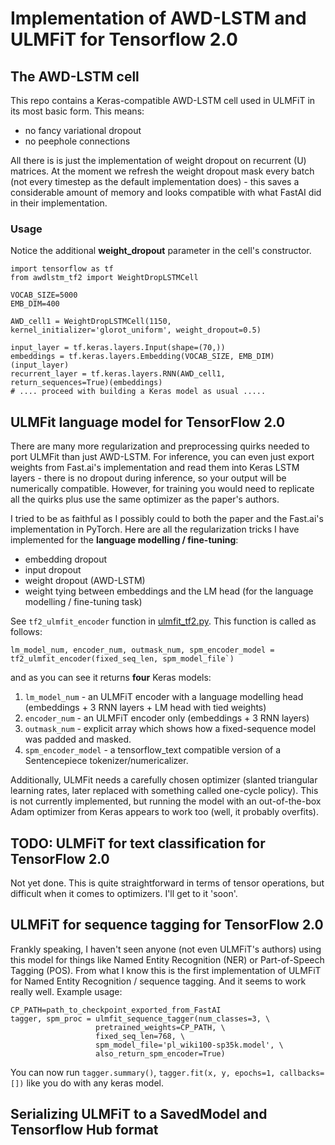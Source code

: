 # Implementation of AWD-LSTM and ULMFiT for Tensorflow 2.0

## The AWD-LSTM cell
This repo contains a Keras-compatible AWD-LSTM cell used in ULMFiT in its most basic form. This means:

* no fancy variational dropout
* no peephole connections

All there is is just the implementation of weight dropout on recurrent (U) matrices. At the moment we refresh the weight dropout mask every batch (not every timestep as the default implementation does) - this saves a considerable amount of memory and looks compatible with what FastAI did in their implementation.

### Usage
Notice the additional **weight_dropout** parameter in the cell's constructor.

```
import tensorflow as tf
from awdlstm_tf2 import WeightDropLSTMCell

VOCAB_SIZE=5000
EMB_DIM=400

AWD_cell1 = WeightDropLSTMCell(1150, kernel_initializer='glorot_uniform', weight_dropout=0.5)

input_layer = tf.keras.layers.Input(shape=(70,))
embeddings = tf.keras.layers.Embedding(VOCAB_SIZE, EMB_DIM)(input_layer)
recurrent_layer = tf.keras.layers.RNN(AWD_cell1, return_sequences=True)(embeddings)
# .... proceed with building a Keras model as usual .....

```

## ULMFit language model for TensorFlow 2.0
There are many more regularization and preprocessing quirks needed to port ULMFit than just AWD-LSTM. For inference, you can even just export weights from Fast.ai's implementation and read them into Keras LSTM layers - there is no dropout during inference, so your output will be numerically compatible. However, for training you would need to replicate all the quirks plus use the same optimizer as the paper's authors.

I tried to be as faithful as I possibly could to both the paper and the Fast.ai's implementation in PyTorch. Here are all the regularization tricks I have implemented for the **language modelling / fine-tuning**:

* embedding dropout
* input dropout
* weight dropout (AWD-LSTM)
* weight tying between embeddings and the LM head (for the language modelling / fine-tuning task)

See `tf2_ulmfit_encoder` function in [ulmfit_tf2.py](ulmfit_tf2.py). This function is called as follows: 
```
lm_model_num, encoder_num, outmask_num, spm_encoder_model = tf2_ulmfit_encoder(fixed_seq_len, spm_model_file`)
```

and as you can see it returns **four** Keras models:

1. `lm_model_num` - an ULMFiT encoder with a language modelling head (embeddings + 3 RNN layers + LM head with tied weights) 
2. `encoder_num` - an ULMFiT encoder only (embeddings + 3 RNN layers)
3. `outmask_num` - explicit array which shows how a fixed-sequence model was padded and masked.
4. `spm_encoder_model` - a tensorflow_text compatible version of a Sentencepiece tokenizer/numericalizer. 

Additionally, ULMFit needs a carefully chosen optimizer (slanted triangular learning rates, later replaced with something called one-cycle policy). This is not currently implemented, but running the model with an out-of-the-box Adam optimizer from Keras appears to work too (well, it probably overfits).

## TODO: ULMFiT for text classification for TensorFlow 2.0
Not yet done. This is quite straightforward in terms of tensor operations, but difficult when it comes to optimizers. I'll get to it 'soon'.

## ULMFiT for sequence tagging for TensorFlow 2.0
Frankly speaking, I haven't seen anyone (not even ULMFiT's authors) using this model for things like Named Entity Recognition (NER) or Part-of-Speech Tagging (POS). From what I know this is the first implementation of ULMFiT for Named Entity Recognition / sequence tagging. And it seems to work really well. Example usage:

```
CP_PATH=path_to_checkpoint_exported_from_FastAI
tagger, spm_proc = ulmfit_sequence_tagger(num_classes=3, \
                   pretrained_weights=CP_PATH, \
                   fixed_seq_len=768, \
                   spm_model_file='pl_wiki100-sp35k.model', \
                   also_return_spm_encoder=True)
```
You can now run `tagger.summary()`, `tagger.fit(x, y, epochs=1, callbacks=[])` like you do with any keras model.

## Serializing ULMFiT to a SavedModel and Tensorflow Hub format